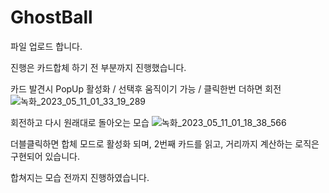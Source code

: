 # GhostBall

파일 업로드 합니다.

진행은 카드합체 하기 전 부분까지 진행했습니다.

카드 발견시 PopUp 활성화 / 선택후 움직이기 가능 / 클릭한번 더하면 회전 
![녹화_2023_05_11_01_33_19_289](https://github.com/727207e/GhostBall/assets/54798151/3c3a69c3-61b6-4883-80f2-587358d538ea)

회전하고 다시 원래대로 돌아오는 모습
![녹화_2023_05_11_01_18_38_566](https://github.com/727207e/GhostBall/assets/54798151/276104b0-7713-4fc1-84ed-ec433c79c24f)

더블클릭하면 합체 모드로 활성화 되며,
2번째 카드를 읽고, 거리까지 계산하는 로직은 구현되어 있습니다.

합쳐지는 모습 전까지 진행하였습니다.
